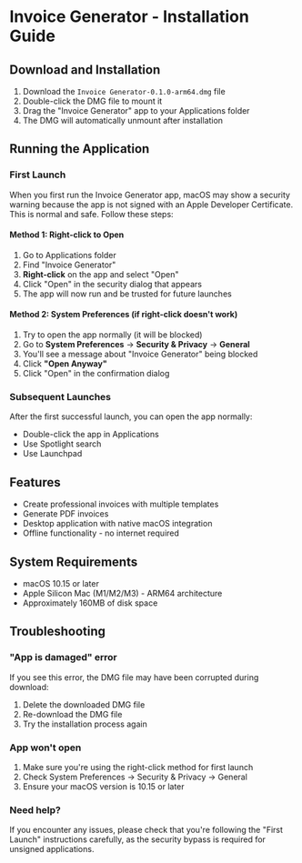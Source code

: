 # Invoice Generator - Installation Guide

## Download and Installation

1. Download the `Invoice Generator-0.1.0-arm64.dmg` file
2. Double-click the DMG file to mount it
3. Drag the "Invoice Generator" app to your Applications folder
4. The DMG will automatically unmount after installation

## Running the Application

### First Launch

When you first run the Invoice Generator app, macOS may show a security warning because the app is not signed with an Apple Developer Certificate. This is normal and safe. Follow these steps:

#### Method 1: Right-click to Open
1. Go to Applications folder
2. Find "Invoice Generator"
3. **Right-click** on the app and select "Open"
4. Click "Open" in the security dialog that appears
5. The app will now run and be trusted for future launches

#### Method 2: System Preferences (if right-click doesn't work)
1. Try to open the app normally (it will be blocked)
2. Go to **System Preferences** → **Security & Privacy** → **General**
3. You'll see a message about "Invoice Generator" being blocked
4. Click **"Open Anyway"**
5. Click "Open" in the confirmation dialog

### Subsequent Launches

After the first successful launch, you can open the app normally:
- Double-click the app in Applications
- Use Spotlight search
- Use Launchpad

## Features

- Create professional invoices with multiple templates
- Generate PDF invoices
- Desktop application with native macOS integration
- Offline functionality - no internet required

## System Requirements

- macOS 10.15 or later
- Apple Silicon Mac (M1/M2/M3) - ARM64 architecture
- Approximately 160MB of disk space

## Troubleshooting

### "App is damaged" error
If you see this error, the DMG file may have been corrupted during download:
1. Delete the downloaded DMG file
2. Re-download the DMG file
3. Try the installation process again

### App won't open
1. Make sure you're using the right-click method for first launch
2. Check System Preferences → Security & Privacy → General
3. Ensure your macOS version is 10.15 or later

### Need help?
If you encounter any issues, please check that you're following the "First Launch" instructions carefully, as the security bypass is required for unsigned applications. 